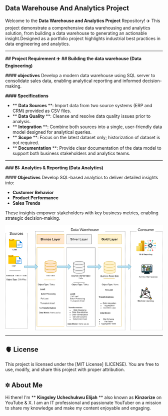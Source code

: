  ## Data Warehouse And Analytics Project
Welcome to the **Data Warehouse and Analytics Project** Repository! :airplane:
This project demonstrate a comprehensive data warehousing and analytics solution, from building a data warehouse to generating an actionable insight.Designed as a portfolio project
highlights industrial best practices in data engineering and analytics.

---

**## Project Requirement :airplane:**
**## Building the data warehouse (Data Engineering)**

**#### objectives**
Develop a modern data warehouse using SQL server to consolidate sales data, enabling analytical reporting  and informed decision-making.

**#### Specifications**
-  ** **Data Sources** **: Import data from two source systems (ERP and CRM) provided as CSV files.
-  ** **Data Quality** **: Cleanse and resolve data quality issues prior to analysis.
-  ** **Integration** **: Combine both sources into a single, user-friendly data model designed for analytical queries.
-  ** **Scope** **: Focus on the latest dataset only; historization of dataset is not required.
-  ** **Documentation** **: Provide clear documentation of the data model to support both business stakeholders and analytics teams.

-  ---

**### BI: Analytics & Reporting (Data Analytics)**

**#### Objectives**
Develop SQL-based analytics to deliver detailed insights into:
-  **Customer Behavior**
-  **Product Performance**
-  **Sales Trends**

These insights empower stakeholders with key business metrics, enabling strategic decision-making.

![High Level Architecture](https://github.com/kinzorize/sql-data-warehouse-project/blob/main/High%20level%20Architecture.png)

---
## 🫀 License
This project is licensed under the [MIT License] (LICENSE). You are free to use, modify, and share this project with proper attribution.

## 🔯 About Me
Hi there! I'm ** **Kingsley Uchechukwu Elijah** ** also known as **Kinzorize** on YouTube & X. I am an IT professional and passionate YouTuber on a mission to share my knowledge and make my content enjoyable and engaging.


